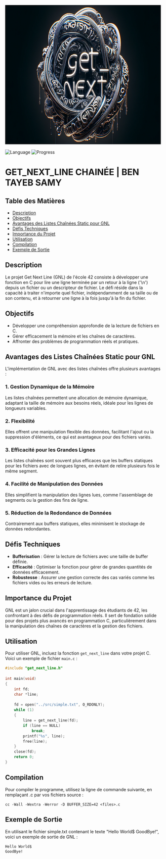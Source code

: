<div align="center">
  <img height="450" src="https://raw.githubusercontent.com/Kurama77190/GET_NEXT_LINE/main/images/GNL%20LOGO.png"  />
</div>

![Language](https://img.shields.io/badge/language-C-blue)
![Progress](https://img.shields.io/badge/progress-completed-green)

# GET_NEXT_LINE CHAINÉE | BEN TAYEB SAMY

## Table des Matières
- [Description](#description)
- [Objectifs](#objectifs)
- [Avantages des Listes Chaînées Static pour GNL](#avantages-des-listes-chaînées-static-pour-gnl)
- [Défis Techniques](#défis-techniques)
- [Importance du Projet](#importance-du-projet)
- [Utilisation](#utilisation)
- [Compilation](#compilation)
- [Exemple de Sortie](#exemple-de-sortie)

## Description
Le projet Get Next Line (GNL) de l'école 42 consiste à développer une fonction en C pour lire une ligne terminée par un retour à la ligne ('\n') depuis un fichier ou un descripteur de fichier. Le défi réside dans la capacité à traiter n'importe quel fichier, indépendamment de sa taille ou de son contenu, et à retourner une ligne à la fois jusqu'à la fin du fichier.

## Objectifs
- Développer une compréhension approfondie de la lecture de fichiers en C.
- Gérer efficacement la mémoire et les chaînes de caractères.
- Affronter des problèmes de programmation réels et pratiques.

## Avantages des Listes Chaînées Static pour GNL
L'implémentation de GNL avec des listes chaînées offre plusieurs avantages :
### 1. Gestion Dynamique de la Mémoire
Les listes chaînées permettent une allocation de mémoire dynamique, adaptant la taille de mémoire aux besoins réels, idéale pour les lignes de longueurs variables.
### 2. Flexibilité
Elles offrent une manipulation flexible des données, facilitant l'ajout ou la suppression d'éléments, ce qui est avantageux pour des fichiers variés.
### 3. Efficacité pour les Grandes Lignes
Les listes chaînées sont souvent plus efficaces que les buffers statiques pour les fichiers avec de longues lignes, en évitant de relire plusieurs fois le même segment.
### 4. Facilité de Manipulation des Données
Elles simplifient la manipulation des lignes lues, comme l'assemblage de segments ou la gestion des fins de ligne.
### 5. Réduction de la Redondance de Données
Contrairement aux buffers statiques, elles minimisent le stockage de données redondantes.

## Défis Techniques
- **Bufferisation** : Gérer la lecture de fichiers avec une taille de buffer définie.
- **Efficacité** : Optimiser la fonction pour gérer de grandes quantités de données efficacement.
- **Robustesse** : Assurer une gestion correcte des cas variés comme les fichiers vides ou les erreurs de lecture.

## Importance du Projet
GNL est un jalon crucial dans l'apprentissage des étudiants de 42, les confrontant à des défis de programmation réels. Il sert de fondation solide pour des projets plus avancés en programmation C, particulièrement dans la manipulation des chaînes de caractères et la gestion des fichiers.

## Utilisation
Pour utiliser GNL, incluez la fonction `get_next_line` dans votre projet C. Voici un exemple de fichier `main.c` :

```c
#include "get_next_line.h"

int main(void)
{
    int fd;
    char *line;

    fd = open("../src/simple.txt", O_RDONLY);
    while (1)
    {
        line = get_next_line(fd);
        if (line == NULL)
            break;
        printf("%s", line);
        free(line);
    }
    close(fd);
    return 0;
}
```
## Compilation
Pour compiler le programme, utilisez la ligne de commande suivante, en remplaçant <files>.c par vos fichiers source :
``` compilation
cc -Wall -Wextra -Werror -D BUFFER_SIZE=42 <files>.c
```

## Exemple de Sortie
En utilisant le fichier simple.txt contenant le texte "Hello World$ GoodBye!", voici un exemple de sortie de GNL :

``` output
Hello World$
GoodBye!
```
